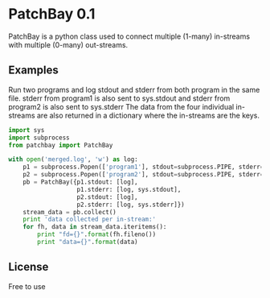 PatchBay 0.1
============

PatchBay is a python class used to connect multiple (1-many) in-streams with multiple (0-many) out-streams.

Examples
--------

Run two programs and log stdout and stderr from both program in the same file.
stderr from program1 is also sent to sys.stdout and
stderr from program2 is also sent to sys.stderr
The data from the four individual in-streams are also returned in a dictionary
where the in-streams are the keys.

```python
import sys
import subprocess
from patchbay import PatchBay

with open('merged.log', 'w') as log:
    p1 = subprocess.Popen(['program1'], stdout=subprocess.PIPE, stderr=subprocess.PIPE)
    p2 = subprocess.Popen(['program2'], stdout=subprocess.PIPE, stderr=subprocess.PIPE)
    pb = PatchBay({p1.stdout: [log],
                   p1.stderr: [log, sys.stdout],
                   p2.stdout: [log],
                   p2.stderr: [log, sys.stderr]})
    stream_data = pb.collect()
    print 'data collected per in-stream:'
    for fh, data in stream_data.iteritems():
        print "fd={}".format(fh.fileno())
        print "data={}".format(data)
```

License
-------
Free to use
